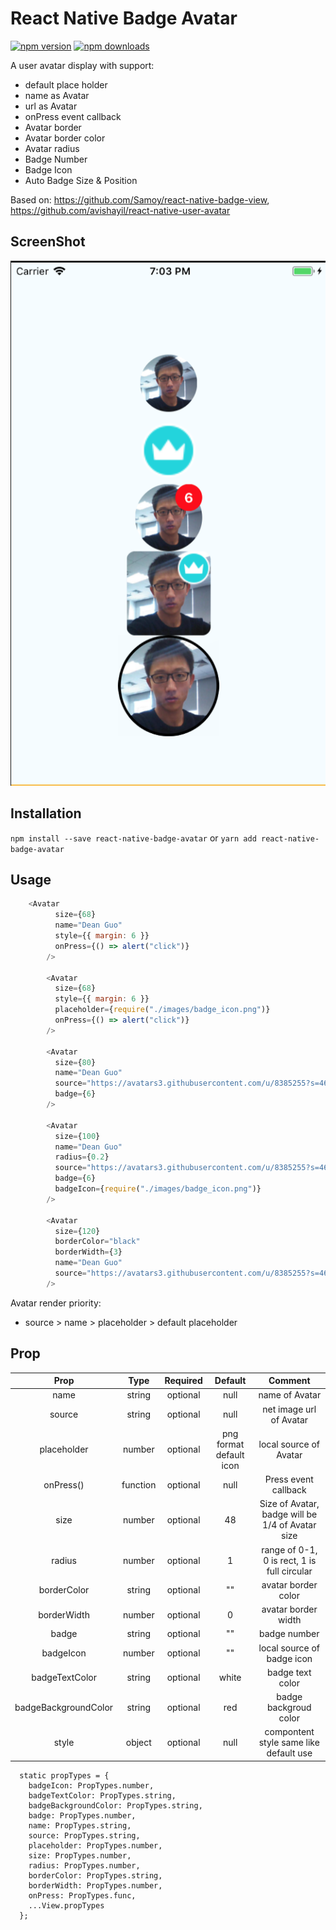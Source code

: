 # React Native Badge Avatar

[![npm version](https://img.shields.io/npm/v/react-native-badge-avatar.svg?style=flat-square)](https://www.npmjs.com/package/react-native-badge-avatar)
[![npm downloads](https://img.shields.io/npm/dm/react-native-badge-avatar.svg?style=flat-square)](https://www.npmjs.com/package/react-native-badge-avatar)

A user avatar display with support:
* default place holder
* name as Avatar
* url as Avatar
* onPress event callback
* Avatar border
* Avatar border color
* Avatar radius
* Badge Number
* Badge Icon
* Auto Badge Size & Position

Based on: https://github.com/Samoy/react-native-badge-view, https://github.com/avishayil/react-native-user-avatar

## ScreenShot
![](./ScreenShot.png)

## Installation

`npm install --save react-native-badge-avatar` or `yarn add react-native-badge-avatar`

## Usage

```js
    <Avatar
          size={68}
          name="Dean Guo"
          style={{ margin: 6 }}
          onPress={() => alert("click")}
        />

        <Avatar
          size={68}
          style={{ margin: 6 }}
          placeholder={require("./images/badge_icon.png")}
          onPress={() => alert("click")}
        />

        <Avatar
          size={80}
          name="Dean Guo"
          source="https://avatars3.githubusercontent.com/u/8385255?s=460&v=4"
          badge={6}
        />

        <Avatar
          size={100}
          name="Dean Guo"
          radius={0.2}
          source="https://avatars3.githubusercontent.com/u/8385255?s=460&v=4"
          badge={6}
          badgeIcon={require("./images/badge_icon.png")}
        />

        <Avatar
          size={120}
          borderColor="black"
          borderWidth={3}
          name="Dean Guo"
          source="https://avatars3.githubusercontent.com/u/8385255?s=460&v=4"
        />
```

Avatar render priority:
*  source > name > placeholder > default placeholder

## Prop

|Prop|Type|Required|Default|Comment|
|:----:|:---:|:---:|:---:|:----:|
|name|string|optional|null|name of Avatar|
|source|string|optional|null|net image url of Avatar|
|placeholder|number|optional|png format default icon|local source of Avatar|
|onPress()|function|optional|null|Press event callback|
|size|number|optional|48|Size of Avatar, badge will be 1/4 of Avatar size|
|radius|number|optional|1| range of 0-1, 0 is rect, 1 is full circular|
|borderColor|string|optional|""|avatar border color|
|borderWidth|number|optional|0|avatar border width|
|badge|string|optional|""|badge number|
|badgeIcon|number|optional|""|local source of badge icon|
|badgeTextColor|string|optional|white|badge text color|
|badgeBackgroundColor|string|optional|red|badge backgroud color|
|style|object|optional|null|compontent style same like default use|

```
  static propTypes = {
    badgeIcon: PropTypes.number,
    badgeTextColor: PropTypes.string,
    badgeBackgroundColor: PropTypes.string,
    badge: PropTypes.number,
    name: PropTypes.string,
    source: PropTypes.string,
    placeholder: PropTypes.number,
    size: PropTypes.number,
    radius: PropTypes.number,
    borderColor: PropTypes.string,
    borderWidth: PropTypes.number,
    onPress: PropTypes.func,
    ...View.propTypes
  };
```
